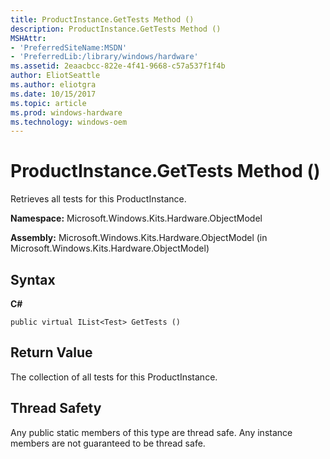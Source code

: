 ```yaml
---
title: ProductInstance.GetTests Method ()
description: ProductInstance.GetTests Method ()
MSHAttr:
- 'PreferredSiteName:MSDN'
- 'PreferredLib:/library/windows/hardware'
ms.assetid: 2eaacbcc-822e-4f41-9668-c57a537f1f4b
author: EliotSeattle
ms.author: eliotgra
ms.date: 10/15/2017
ms.topic: article
ms.prod: windows-hardware
ms.technology: windows-oem
---
```


# ProductInstance.GetTests Method ()


Retrieves all tests for this ProductInstance.

**Namespace:** Microsoft.Windows.Kits.Hardware.ObjectModel

**Assembly:** Microsoft.Windows.Kits.Hardware.ObjectModel (in Microsoft.Windows.Kits.Hardware.ObjectModel)

## <span id="Syntax"></span><span id="syntax"></span><span id="SYNTAX"></span>Syntax


**C#**

`public virtual IList<Test> GetTests ()`

## <span id="Return_Value"></span><span id="return_value"></span><span id="RETURN_VALUE"></span>Return Value


The collection of all tests for this ProductInstance.

## <span id="Thread_Safety"></span><span id="thread_safety"></span><span id="THREAD_SAFETY"></span>Thread Safety


Any public static members of this type are thread safe. Any instance members are not guaranteed to be thread safe.

 

 






